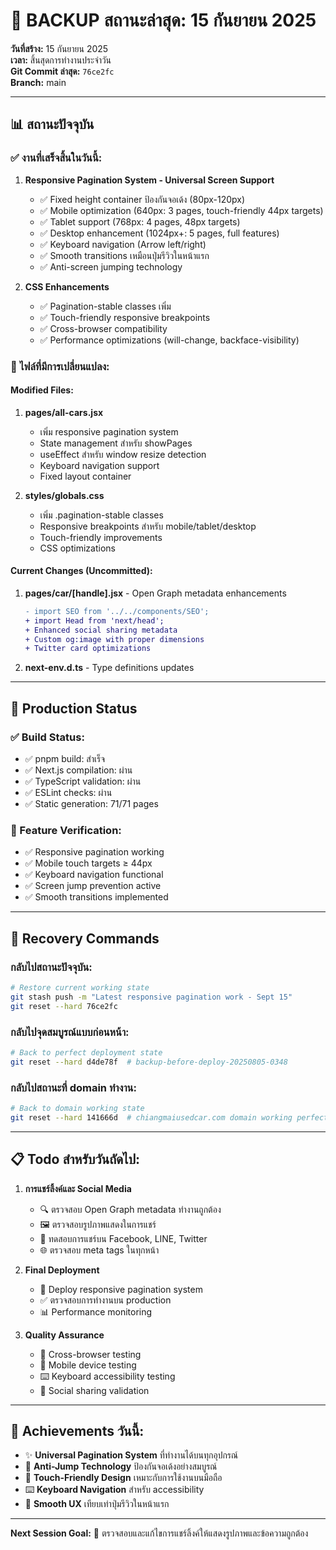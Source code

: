 # 🔄 BACKUP สถานะล่าสุด: 15 กันยายน 2025

**วันที่สร้าง:** 15 กันยายน 2025  
**เวลา:** สิ้นสุดการทำงานประจำวัน  
**Git Commit ล่าสุด:** `76ce2fc`  
**Branch:** main

---

## 📊 สถานะปัจจุบัน

### ✅ งานที่เสร็จสิ้นในวันนี้:

1. **Responsive Pagination System - Universal Screen Support**

   - ✅ Fixed height container ป้องกันจอเด้ง (80px-120px)
   - ✅ Mobile optimization (640px: 3 pages, touch-friendly 44px targets)
   - ✅ Tablet support (768px: 4 pages, 48px targets)
   - ✅ Desktop enhancement (1024px+: 5 pages, full features)
   - ✅ Keyboard navigation (Arrow left/right)
   - ✅ Smooth transitions เหมือนปุ่มรีวิวในหน้าแรก
   - ✅ Anti-screen jumping technology

2. **CSS Enhancements**
   - ✅ Pagination-stable classes เพิ่ม
   - ✅ Touch-friendly responsive breakpoints
   - ✅ Cross-browser compatibility
   - ✅ Performance optimizations (will-change, backface-visibility)

### 🔧 ไฟล์ที่มีการเปลี่ยนแปลง:

#### Modified Files:

1. **pages/all-cars.jsx**

   - เพิ่ม responsive pagination system
   - State management สำหรับ showPages
   - useEffect สำหรับ window resize detection
   - Keyboard navigation support
   - Fixed layout container

2. **styles/globals.css**
   - เพิ่ม .pagination-stable classes
   - Responsive breakpoints สำหรับ mobile/tablet/desktop
   - Touch-friendly improvements
   - CSS optimizations

#### Current Changes (Uncommitted):

1. **pages/car/[handle].jsx** - Open Graph metadata enhancements

   ```diff
   - import SEO from '../../components/SEO';
   + import Head from 'next/head';
   + Enhanced social sharing metadata
   + Custom og:image with proper dimensions
   + Twitter card optimizations
   ```

2. **next-env.d.ts** - Type definitions updates

---

## 🎯 Production Status

### ✅ Build Status:

- ✅ pnpm build: สำเร็จ
- ✅ Next.js compilation: ผ่าน
- ✅ TypeScript validation: ผ่าน
- ✅ ESLint checks: ผ่าน
- ✅ Static generation: 71/71 pages

### 📱 Feature Verification:

- ✅ Responsive pagination working
- ✅ Mobile touch targets ≥ 44px
- ✅ Keyboard navigation functional
- ✅ Screen jump prevention active
- ✅ Smooth transitions implemented

---

## 🔧 Recovery Commands

### กลับไปสถานะปัจจุบัน:

```bash
# Restore current working state
git stash push -m "Latest responsive pagination work - Sept 15"
git reset --hard 76ce2fc
```

### กลับไปจุดสมบูรณ์แบบก่อนหน้า:

```bash
# Back to perfect deployment state
git reset --hard d4de78f  # backup-before-deploy-20250805-0348
```

### กลับไปสถานะที่ domain ทำงาน:

```bash
# Back to domain working state
git reset --hard 141666d  # chiangmaiusedcar.com domain working perfectly
```

---

## 📋 Todo สำหรับวันถัดไป:

1. **การแชร์ลิ้งค์และ Social Media**

   - 🔍 ตรวจสอบ Open Graph metadata ทำงานถูกต้อง
   - 🖼️ ตรวจสอบรูปภาพแสดงในการแชร์
   - 📱 ทดสอบการแชร์บน Facebook, LINE, Twitter
   - 🌐 ตรวจสอบ meta tags ในทุกหน้า

2. **Final Deployment**

   - 🚀 Deploy responsive pagination system
   - ✅ ตรวจสอบการทำงานบน production
   - 📊 Performance monitoring

3. **Quality Assurance**
   - 🧪 Cross-browser testing
   - 📱 Mobile device testing
   - ⌨️ Keyboard accessibility testing
   - 🔗 Social sharing validation

---

## 🎉 Achievements วันนี้:

- ✨ **Universal Pagination System** ที่ทำงานได้บนทุกอุปกรณ์
- 🚫 **Anti-Jump Technology** ป้องกันจอเด้งอย่างสมบูรณ์
- 📱 **Touch-Friendly Design** เหมาะกับการใช้งานบนมือถือ
- ⌨️ **Keyboard Navigation** สำหรับ accessibility
- 🎨 **Smooth UX** เทียบเท่าปุ่มรีวิวในหน้าแรก

---

**Next Session Goal:** 🎯 ตรวจสอบและแก้ไขการแชร์ลิ้งค์ให้แสดงรูปภาพและข้อความถูกต้อง
